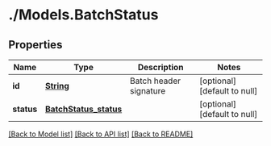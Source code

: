 # ./Models.BatchStatus
## Properties

Name | Type | Description | Notes
------------ | ------------- | ------------- | -------------
**id** | [**String**](string.md) | Batch header signature | [optional] [default to null]
**status** | [**BatchStatus_status**](BatchStatus_status.md) |  | [optional] [default to null]

[[Back to Model list]](../README.md#documentation-for-models) [[Back to API list]](../README.md#documentation-for-api-endpoints) [[Back to README]](../README.md)

